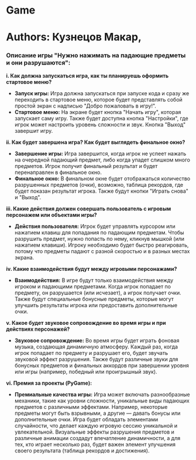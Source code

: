# Game
# Authors: Кузнецов Макар,
### Описание игры "Нужно нажимать на падающие предметы и они разрушаются":

**i. Как должна запускаться игра, как ты планируешь оформить стартовое меню?**
- **Запуск игры:** Игра должна запускаться при запуске кода и сразу же переходить в стартовое меню, которое будет представлять собой простой экран с надписью "Добро пожаловать в игру!".
- **Стартовое меню:** На экране будет кнопка "Начать игру", которая запускает саму игру. Также будет доступна кнопка "Настройки", где игрок может настроить уровень сложности и звук. Кнопка "Выход" завершит игру.
  
**ii. Как будет завершена игра? Как будет выглядеть финальное окно?**
- **Завершение игры:** Игра завершится, когда игрок не успеет нажать на очередной падающий предмет, либо когда упадет слишком много предметов. Игрок получит финальный результат и будет перенаправлен в финальное окно.
- **Финальное окно:** В финальном окне будет отображаться количество разрушенных предметов (очки), возможно, таблица рекордов, где будет показан результат игрока. Также будут кнопки "Играть снова" и "Выход".

**iii. Какие действия должен совершать пользователь с игровым персонажем или объектами игры?**
- **Действия пользователя:** Игрок будет управлять курсором или нажатием клавиш для попадания по падающим предметам. Чтобы разрушить предмет, нужно попасть по нему, кликнув мышкой (или нажатием клавиши). Игроку необходимо будет быстро реагировать, потому что предметы падают с разной скоростью и в разных местах экрана.

**iv. Какие взаимодействия будут между игровыми персонажами?**
- **Взаимодействия:** В игре будут только взаимодействия между игроком и падающими предметами. Когда игрок попадает по предмету, он разрушается (или исчезает), а игрок получает очки. Также будут специальные бонусные предметы, которые могут улучшить результаты игрока или предоставить дополнительные очки.

**v. Какое будет звуковое сопровождение во время игры и при действиях персонажей?**
- **Звуковое сопровождение:** Во время игры будет играть фоновая музыка, создающая динамичную атмосферу. Каждый раз, когда игрок попадает по предмету и разрушает его, будет звучать звуковой эффект разрушения. Также будут различные звуки для бонусных предметов и финальных аккордов при завершении уровня или игры (например, победный или проигрышный звук).

**vi. Премия за проекты (PyGame):**
- **Премиальные качества игры:** Игра может включать разнообразные механики, такие как уровни сложности, уникальные виды падающих предметов с различными эффектами. Например, некоторые предметы могут быть взрывными, а другие — давать бонусы или дополнительные очки. Игра будет обладать элементами случайности, что делает каждую игровую сессию уникальной и увлекательной. Визуальные эффекты разрушения предметов и различные анимации создадут впечатление динамичности, а для тех, кто играет несколько раз, будет важен элемент улучшения своего результата (таблица рекордов и достижения).
